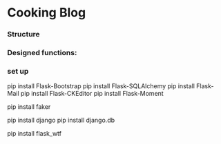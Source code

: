 # Cooking Blog
### Structure

### Designed functions:

### set up
pip install Flask-Bootstrap
pip install Flask-SQLAlchemy
pip install Flask-Mail
pip install Flask-CKEditor
pip install Flask-Moment

pip install faker

pip install django
pip install django.db

pip install flask_wtf


